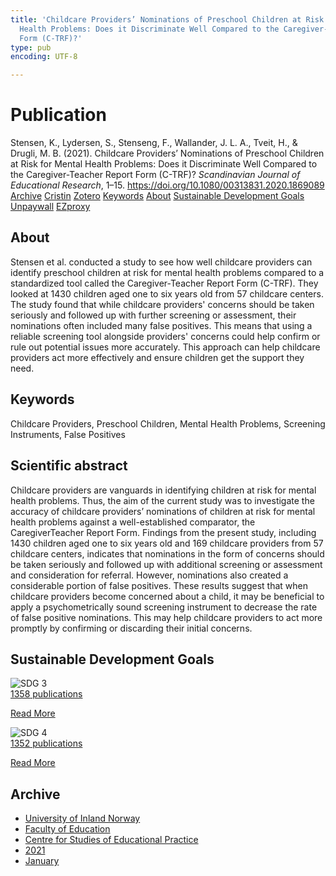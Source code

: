 ```yaml
---
title: 'Childcare Providers’ Nominations of Preschool Children at Risk for Mental
  Health Problems: Does it Discriminate Well Compared to the Caregiver-Teacher Report
  Form (C-TRF)?'
type: pub
encoding: UTF-8

---
```

<h1>Publication</h1>
<article id="csl-bib-container-68U74A4E" class="csl-bib-container">
  <div class="csl-bib-body"> <div class="csl-entry">Stensen, K., Lydersen, S., Stenseng, F., Wallander, J. L. A., Tveit, H., &#38; Drugli, M. B. (2021). Childcare Providers’ Nominations of Preschool Children at Risk for Mental Health Problems: Does it Discriminate Well Compared to the Caregiver-Teacher Report Form (C-TRF)? <i>Scandinavian Journal of Educational Research</i>, 1–15. <a href="https://doi.org/10.1080/00313831.2020.1869089">https://doi.org/10.1080/00313831.2020.1869089</a></div> </div>
  <div class="csl-bib-buttons">
    <a href="#taxonomy-article-68U74A4E" alt="archive" class="csl-bib-button">Archive</a>
    <a href="https://app.cristin.no/results/show.jsf?id=1869436" alt="Cristin" class="csl-bib-button">Cristin</a>
    <a href="http://zotero.org/groups/5881554/items/68U74A4E" alt="Zotero" class="csl-bib-button">Zotero</a>
    <a href="#keywords-article-68U74A4E" alt="keywords" class="csl-bib-button">Keywords</a>
    <a href="#about-article-68U74A4E" alt="about_pub" class="csl-bib-button">About</a>
    <a href="#sdg-article-68U74A4E" alt="sdg" class="csl-bib-button">Sustainable Development Goals</a>
    <a href="https://escholarship.org/content/qt0ng0t8xx/qt0ng0t8xx.pdf?t=qszkw9" alt="Unpaywall" class="csl-bib-button">Unpaywall</a>
    <a href="https://escholarship.org/content/qt0ng0t8xx/qt0ng0t8xx.pdf?t=qszkw9" alt="EZproxy" class="csl-bib-button">EZproxy</a>
  </div>
  <div id="csl-bib-meta-container-68U74A4E"></div>
</article>
<div id="csl-bib-meta-68U74A4E" class="csl-bib-meta">
  <article id="about-article-68U74A4E" class="about_pub-article">
    <h1>About</h1>
    Stensen et al. conducted a study to see how well childcare providers can identify preschool children at risk for mental health problems compared to a standardized tool called the Caregiver-Teacher Report Form (C-TRF). They looked at 1430 children aged one to six years old from 57 childcare centers. The study found that while childcare providers' concerns should be taken seriously and followed up with further screening or assessment, their nominations often included many false positives. This means that using a reliable screening tool alongside providers' concerns could help confirm or rule out potential issues more accurately. This approach can help childcare providers act more effectively and ensure children get the support they need.
  </article>
  <article id="keywords-article-68U74A4E" class="keywords-article">
    <h1>Keywords</h1>
    Childcare Providers, Preschool Children, Mental Health Problems, Screening Instruments, False Positives
  </article>
  <article id="abstract-article-68U74A4E" class="abstract-article">
    <h1>Scientific abstract</h1>
    Childcare providers are vanguards in identifying children at risk for mental health problems. Thus, the aim of the current study was to investigate the accuracy of childcare providers’ nominations of children at risk for mental health problems against a well-established comparator, the CaregiverTeacher Report Form. Findings from the present study, including 1430 
children aged one to six years old and 169 childcare providers from 57 childcare centers, indicates that nominations in the form of concerns should be taken seriously and followed up with additional screening or assessment and consideration for referral. However, nominations also created a considerable portion of false positives. These results suggest that when childcare providers become concerned about a child, it may be beneficial to apply a psychometrically sound screening instrument to decrease the rate of false positive nominations. This may help childcare providers to act more promptly by confirming or discarding their initial 
concerns.
  </article>
  <article id="sdg-article-68U74A4E" class="sdg-article">
    <h1>Sustainable Development Goals</h1>
    <div class="sdg-container"><div id="sdg3" class="sdg">
        <img src="{{< params subfolder >}}images/sdg/sdg03_en.png" class="image" alt="SDG 3">
        <div class="sdg-overlay">
          <a href="/en/archive/?key=?sdg=3#archive" class="sdg-publication-count"><span>1358</span> publications</a>
          <p><a href="https://sdgs.un.org/goals/goal3" class="sdg-read-more">Read More</a></p>
        </div>
      </div> <div id="sdg4" class="sdg">
        <img src="{{< params subfolder >}}images/sdg/sdg04_en.png" class="image" alt="SDG 4">
        <div class="sdg-overlay">
          <a href="/en/archive/?key=?sdg=4#archive" class="sdg-publication-count"><span>1352</span> publications</a>
          <p><a href="https://sdgs.un.org/goals/goal4" class="sdg-read-more">Read More</a></p>
        </div>
      </div></div>
  </article>
  <article id="taxonomy-article-68U74A4E" class="taxonomy-article">
    <h1>Archive</h1>
    <ul>
      <li>
        <a href="/en/archive/?key=3DCRN523">University of Inland Norway</a>
      </li>
      <li>
        <a href="/en/archive/?key=WYNZA47F">Faculty of Education</a>
      </li>
      <li>
        <a href="/en/archive/?key=G3SEU2Z2">Centre for Studies of Educational Practice</a>
      </li>
      <li>
        <a href="/en/archive/?key=9J5NBKMQ">2021</a>
      </li>
      <li>
        <a href="/en/archive/?key=S3FRLQLP">January</a>
      </li>
    </ul>
  </article>
</div>
